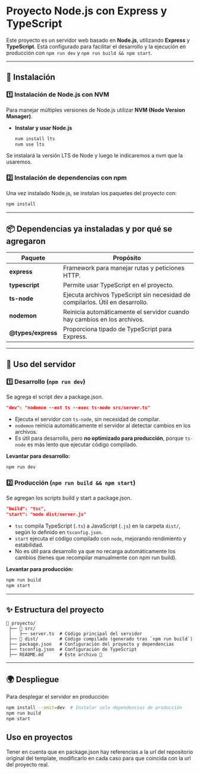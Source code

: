 # Proyecto Node.js con Express y TypeScript

Este proyecto es un servidor web basado en **Node.js**, utilizando **Express** y **TypeScript**. Está configurado para facilitar el desarrollo y la ejecución en producción con `npm run dev` y `npm run build && npm start`.

---

## 📌 Instalación

### **1️⃣ Instalación de Node.js con NVM**

Para manejar múltiples versiones de Node.js utilizar **NVM (Node Version Manager)**.

- **Instalar y usar Node.js**

  ```sh
  nvm install lts
  nvm use lts
  ```

Se instalará la versión LTS de Node y luego le indicaremos a nvm que la usaremos.

### **2️⃣ Instalación de dependencias con npm**

Una vez instalado Node.js, se instalan los paquetes del proyecto con:

```sh
npm install
```

---

## 📦 Dependencias ya instaladas y por qué se agregaron

| Paquete            | Propósito                                                                     |
| ------------------ | ----------------------------------------------------------------------------- |
| **express**        | Framework para manejar rutas y peticiones HTTP.                               |
| **typescript**     | Permite usar TypeScript en el proyecto.                                       |
| **ts-node**        | Ejecuta archivos TypeScript sin necesidad de compilarlos. Útil en desarrollo. |
| **nodemon**        | Reinicia automáticamente el servidor cuando hay cambios en los archivos.      |
| **@types/express** | Proporciona tipado de TypeScript para Express.                                |

---

## 🚀 Uso del servidor

### **1️⃣ Desarrollo** (`npm run dev`)

Se agrega el script dev a package.json.

```json
"dev": "nodemon --ext ts --exec ts-node src/server.ts"
```

- Ejecuta el servidor con `ts-node`, sin necesidad de compilar.
- `nodemon` reinicia automáticamente el servidor al detectar cambios en los archivos.
- Es útil para desarrollo, pero **no optimizado para producción**, porque `ts-node` es más lento que ejecutar código compilado.

**Levantar para desarrollo:**

```sh
npm run dev
```

### **2️⃣ Producción** (`npm run build && npm start`)

Se agregan los scripts build y start a package.json.

```json
"build": "tsc",
"start": "node dist/server.js"
```

- `tsc` compila TypeScript (`.ts`) a JavaScript (`.js`) en la carpeta `dist/`, según lo definido en `tsconfig.json`.
- `start` ejecuta el código compilado con `node`, mejorando rendimiento y estabilidad.
- No es útil para desarrollo ya que no recarga automáticamente los cambios (tienes que recompilar manualmente con npm run build).

**Levantar para producción:**

```sh
npm run build
npm start
```

---

## ✨ Estructura del proyecto

```
📂 proyecto/
 ├── 📂 src/
 │   ├── server.ts  # Código principal del servidor
 ├── 📂 dist/        # Código compilado (generado tras `npm run build`)
 ├── package.json   # Configuración del proyecto y dependencias
 ├── tsconfig.json  # Configuración de TypeScript
 ├── README.md      # Este archivo 📄
```

---

## 🌍 Despliegue

Para desplegar el servidor en producción:

```sh
npm install --omit=dev  # Instalar solo dependencias de producción
npm run build
npm start
```

## Uso en proyectos

Tener en cuenta que en package.json hay referencias a la url del repositorio original del template, modificarlo en cada caso para que coincida con la url del proyecto real.
